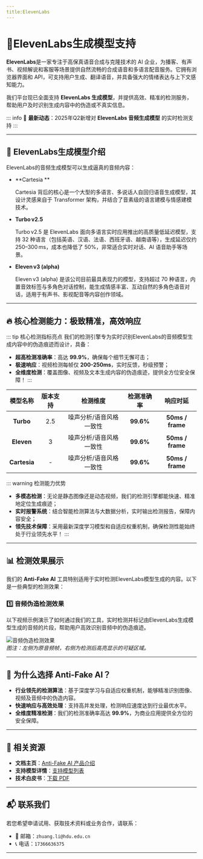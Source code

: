 ```yaml
---
title:ElevenLabs
---
```


# 🚀ElevenLabs生成模型支持

**ElevenLabs**是一家专注于高保真语音合成与克隆技术的 AI 企业，为播客、有声书、视频解说和客服等场景提供自然流畅的合成语音和多语言配音服务。它拥有浏览器界面和 API，可支持用户生成、翻译语音，并具备强大的情绪表达与上下文感知能力。

我们平台现已全面支持 **ElevenLabs  生成模型**，并提供高效、精准的检测服务，帮助用户及时识别生成内容中的伪造或不真实信息。

::: info
📢 **最新动态**：2025年Q2新增对 **ElevenLabs 音频生成模型**  的实时检测支持
:::

---

## 🌟  ElevenLabs生成模型介绍

ElevenLabs的音频生成模型可以生成逼真的音频内容：

- **Cartesia **

  Cartesia 背后的核心是一个大型的多语言、多说话人自回归语音生成模型，其设计灵感来自于 Transformer 架构，并结合了音素级的语言建模与情感建模技术。

- **Turbo v2.5** 

  Turbo v2.5 是 ElevenLabs 面向多语言实时应用推出的高质量低延迟模型，支持 32 种语言（包括英语、汉语、法语、西班牙语、越南语等），生成延迟仅约 250–300 ms，成本也降低了 50%，非常适合实时对话、AI 语音助手等场景。

- **Eleven v3 (alpha)**

  Eleven v3 (alpha) 是该公司目前最具表现力的模型，支持超过 70 种语言，内置音效标签与多角色对话控制，能生成情感丰富、互动自然的多角色语音对话，适用于有声书、影视配音等内容创作领域。

  



---

## 🔥 核心检测能力：极致精准，高效响应

::: tip 核心检测指标亮点
我们的检测引擎专为实时识别ElevenLabs的音频模型生成内容中的伪造痕迹而设计，具备：

- **超高检测准确率**：高达 **99.9%**，确保每个细节无懈可击；
- **极速响应**：视频检测每帧仅 **200-250ms**，实时反馈，秒级预警；
- **全维度检测**：覆盖图像、视频及文本生成内容的伪造痕迹，提供全方位安全保障！
  :::

|   模型名称   | 版本支持 |        检测维度         | 检测准确率 |     响应时延     |
| :----------: | :------: | :---------------------: | :--------: | :--------------: |
|  **Turbo**   |   2.5    | 噪声分析/语音风格一致性 | **99.6%**  | **50ms / frame** |
|  **Eleven**  |    3     | 噪声分析/语音风格一致性 | **99.6%**  | **50ms / frame** |
| **Cartesia** |    -     | 噪声分析/语音风格一致性 | **99.6%**  | **50ms / frame** |

::: warning 检测能力优势

- **多模态检测**：无论是静态图像还是动态视频，我们的检测引擎都能快速、精准地定位生成痕迹；
- **实时报警系统**：结合智能检测算法与大数据分析，实时输出检测报告，保障内容安全；
- **领先技术保障**：采用最新深度学习模型和自适应权重机制，确保检测性能始终处于行业领先水平！
  :::

---

## 📊 检测效果展示

我们的 **Anti-Fake AI** 工具特别适用于实时检测ElevenLabs模型生成的内容。以下是一些典型的检测效果：

### 1️⃣ **音频伪造检测效果**

以下视频示例演示了如何通过我们的工具，实时检测并标记由ElevenLabs生成模型生成的音频的片段，帮助用户高效识别音频中的伪造痕迹。

![音频伪造检测效果](https://yourdomain.com/path/to/video-example.jpg)  
*图注：左侧为原音频帧，右侧为检测后高亮显示的可疑区域。*

---

## 💼 为什么选择 Anti-Fake AI？

- **行业领先的检测算法**：基于深度学习与自适应权重机制，能够精准识别图像、视频及音频中的伪造内容。  
- **快速响应与高效处理**：支持高并发处理，检测响应速度达到行业最优水平。  
- **全维度精准检测**：我们的检测准确率高达 **99.9%**，为商业应用提供全方位的安全保障。

---

## 🔗 相关资源

- **文档主页**：[Anti-Fake AI 产品介绍](../quick_start/brief.md)
- **支持模型详情**：[支持模型列表](./overview.md)
- **技术白皮书**：[下载 PDF](https://yourdomain.com/whitepaper.pdf)

---

## 📬 联系我们

若您希望申请试用、获取技术资料或业务合作，请联系：

- 📧 邮箱：`zhuang.li@hdu.edu.cn`   
- 📞 电话：`17366636375`

---